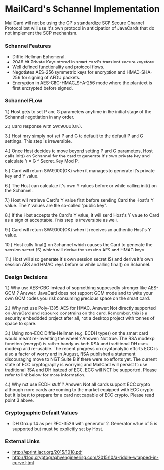 # MailCard's Schannel Implementation
MailCard will not be using the GP's standardize SCP Secure Channel Protocol but will use it's own protocol in anticipation of JavaCards that do not implement the SCP mechanism.

### Schannel Features
* Diffie-Hellman Ephemeral.
* 2048 bit Private Keys stored in smart card's transient secure keystore.
* Well defined functionality and protocol flows.
* Negotiates AES-256 symmetric keys for encryption and HMAC-SHA-256 for signing of APDU packets.
* Encryption in AES-CBC-HMAC_SHA-256 mode where the plaintext is first encrypted before signed.

### Schannel FLow
1.) Host gets to set P and G parameters anytime in the initial stage of the Schannel negotiation in any order.

2.) Card response with SW:9000(OK).

3.) Host may simply not set P and G to default to the default P and G settings. This step is irreversible.

4.) Once Host decides to move beyond setting P and G parameters, Host calls init() on Schannel for the card to generate it's own private key and calculate Y = G ^ Secret_Key Mod P.

5.) Card will return SW:9000(OK) when it manages to generate it's private key and Y value.

6.) The Host can calculate it's own Y values before or while calling init() on the Schannel.

7.) Host will retrieve Card's Y value first before sending Card the Host's Y value. The Y values are the so-called "public key". 

8.) If the Host accepts the Card's Y value, it will send Host's Y value to Card as a sign of acceptable. This step is irreversible as well.

9.) Card will return SW:9000(OK) when it receives an authentic Host's Y value.

10.) Host calls final() on Schannel which causes the Card to generate the session secret (S) which will derive the session AES and HMAC keys.

11.) Host will also generate it's own session secret (S) and derive it's own session AES and HMAC keys before or while calling final() on Schannel.

### Design Decisions
1.) Why use AES-CBC instead of sopmething supposedly stronger like AES-GCM ?
Answer: JavaCard does not support GCM mode and to write your own GCM codes you risk consuming precious space on the smart card.

2.) Why not use Poly-1305-AES for HMAC.
Answer: Not directly supported on JavaCard and resource constrains on the card. Remember, this is a security embeddded project after all, not a desktop project with tonnes of space to spare.

3.) Using non-ECC Diffie-Hellman (e.g. ECDH types) on the smart card would meant re-inventing the wheel ?
Answer: Not true. The RSA modexp function (encrypt) is rather handy as both RSA and traditional DH uses modexp and re-usable. The recent progress on cryptanalytic efforts ECC is also a factor of worry and in August, NSA published a statement discouraging move to NIST Suite B if there were no efforts yet. The current state of ECC cryptography is worrying and MailCard will persist to use traditional RSA and DH instead of ECC. ECC will NOT be supported. Please refer to link below for more information.

4.) Why not use ECDH stuff ?
Answer: Not all cards support ECC crypto although more cards are coming to the market equipped with ECC crypto but it is best to prepare for a card not capable of ECC crypto. Please read point 3 above.

### Cryptographic Default Values
* DH Group 14 as per RFC-3526 with generator 2. Generator value of 5 is supported but must be explicitly set by Host.

### External Links
* http://eprint.iacr.org/2015/1018.pdf
* http://blog.cryptographyengineering.com/2015/10/a-riddle-wrapped-in-curve.html
